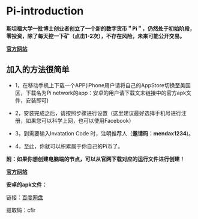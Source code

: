 # Pi-introduction
**斯坦福大学一批博士创业者创立了一个新的数字货币＂Pi＂，仍然处于初始阶段，零投资，除了每天挖一下矿（点击1-2次），不存在风险，未来可能公开交易。**

**[官方网站](https://minepi.com/)**

## 加入的方法很简单

- 1，在移动手机上下载一个APP(iPhone用户请将自己的AppStore切换至美国区，下载名为Pi network的app：安卓的用户请下载文末链接中的官方apk文件，安装即可)


- 2，安装完成之后，请按照步骤进行设置（这里建议最好选择手机号进行注册，如果您可以科学上网，也可以使用Facebook）

- 3，到需要输入Invatation Code 时，注明推荐人（**邀请码：mendax1234**)。

- 4，至此，你就可以积累属于你自己的Pi币了。

**附：如果你想创建电脑端的节点，可以从官网下载对应的运行文件进行创建！**

**[官方网站](https://node.minepi.com/)**

**安卓的apk文件：**

链接：[百度网盘](https://pan.baidu.com/s/1ngPxiQbtcpb8Oxm7iY1g2w) 

提取码：cfir 

